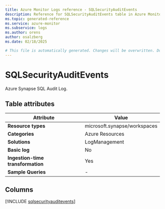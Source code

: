 ```yaml
---
title: Azure Monitor Logs reference - SQLSecurityAuditEvents
description: Reference for SQLSecurityAuditEvents table in Azure Monitor Logs.
ms.topic: generated-reference
ms.service: azure-monitor
ms.subservice: logs
ms.author: orens
author: osalzberg
ms.date: 02/18/2025

# This file is automatically generated. Changes will be overwritten. Do not change this file directly.
---
```


# SQLSecurityAuditEvents

Azure Synapse SQL Audit Log.


## Table attributes

|Attribute|Value|
|---|---|
|**Resource types**|microsoft.synapse/workspaces|
|**Categories**|Azure Resources|
|**Solutions**| LogManagement|
|**Basic log**|No|
|**Ingestion-time transformation**|Yes|
|**Sample Queries**|-|



## Columns
  
[!INCLUDE [sqlsecurityauditevents](~/reusable-content/ce-skilling/azure/includes/azure-monitor/reference/tables/sqlsecurityauditevents-include.md)]
